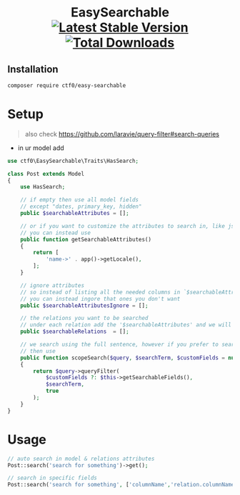 <h1 align="center">
    EasySearchable
    <br>
    <a href="https://packagist.org/packages/ctf0/easy-searchable"><img src="https://img.shields.io/packagist/v/ctf0/easy-searchable.svg" alt="Latest Stable Version"/></a>
    <a href="https://packagist.org/packages/ctf0/easy-searchable"><img src="https://img.shields.io/packagist/dt/ctf0/easy-searchable.svg" alt="Total Downloads"/></a>
</h1>

## Installation

``` bash
composer require ctf0/easy-searchable
```

# Setup

> also check https://github.com/laravie/query-filter#search-queries

- in ur model add

```php
use ctf0\EasySearchable\Traits\HasSearch;

class Post extends Model
{
    use HasSearch;

    // if empty then use all model fields
    // except "dates, primary_key, hidden"
    public $searchableAttributes = [];

    // or if you want to customize the attributes to search in, like json keys
    // you can instead use
    public function getSearchableAttributes()
    {
        return [
            'name->' . app()->getLocale(),
        ];
    }

    // ignore attributes
    // so instead of listing all the needed columns in `$searchableAttributes`
    // you can instead ingore that ones you don't want
    public $searchableAttributesIgnore = [];

    // the relations you want to be searched
    // under each relation add the '$searchableAttributes' and we will pick them up automatically
    public $searchableRelations  = [];

    // we search using the full sentence, however if you prefer to search by words,
    // then use
    public function scopeSearch($query, $searchTerm, $customFields = null)
    {
        return $query->queryFilter(
            $customFields ?: $this->getSearchableFields(),
            $searchTerm,
            true
        );
    }
}
```

# Usage

```php
// auto search in model & relations attributes
Post::search('search for something')->get();

// search in specific fields
Post::search('search for something', ['columnName','relation.columnName'])->get();
```
